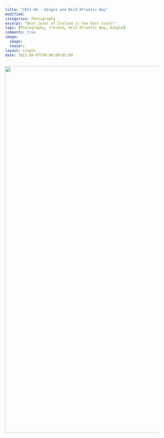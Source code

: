```yaml
---
title: "2021-06 - Dingle and Wild Atlantic Way"
modified:
categories: Photography
excerpt: “West Coast of Ireland is the best Coast!"
tags: [Photography, Ireland, Wild Atlantic Way, Dingle]
comments: true
image:
  image: 
  teaser: 
layout: single
date: 2021-06-07T00:00:00+01:00
---
```



<center>
<a data-flickr-embed="true" href="https://www.flickr.com/photos/198169598@N04/albums/72177720308120000" title="2021-06 Dingle and Wild Atlantic Way - Ireland"><img src="https://live.staticflickr.com/65535/52881829756_421dc2113c_h.jpg" width="1600" height="1200" alt="2021-06 Dingle and Wild Atlantic Way - Ireland"/></a><script async src="//embedr.flickr.com/assets/client-code.js" charset="utf-8"></script>
</center>